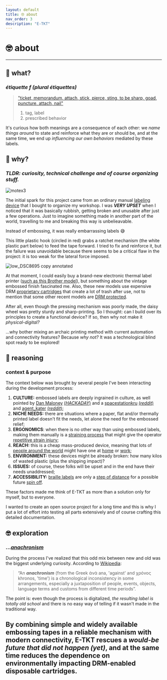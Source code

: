 ```yaml
---
layout: default
title: 🤓 about
nav_order: 3
description: "E-TKT"
---
```


# 🤓 **about**

----

## 🧐 **what?**
### *étiquette f (plural étiquettes)*
> ["ticket, memorandum, attach, stick, pierce, sting, to be sharp, goad, puncture, attach, nail"](https://en.wiktionary.org/wiki/%C3%A9tiquette#French)
> 1. tag, label 
> 2. prescribed behavior

It's curious how both meanings are a consequence of each other: we *name things around* to state and reinforce what they are or should be, and at the same time, we end up *influencing our own behaviors* mediated by these labels.

## 🤔 **why?**
### *TLDR: curiosity, technical challenge and of course organizing stuff.*

![motex3](https://user-images.githubusercontent.com/15098003/171213081-fbdf82dc-e752-46eb-81d8-d3f7b8e25f01.png)

The initial spark for this project came from an ordinary manual [labeling device](https://www.aliexpress.com/item/3256801648218535.html) that I bought to organize my workshop. I was ***VERY UPSET*** when I noticed that it was basically rubbish, getting broken and unusable after just a few operations. Just to imagine something made in another part of the world, travelling to me and breaking this way is unbelieavable.

Instead of embossing, it was really embarrassing labels 😅

This little plastic hook (circled in red) grabs a ratchet mechanism (the white plastic part below) to feed the tape forward. I tried to fix and reinforce it, but the failure was unavoidable because there seems to be a critical flaw in the project: it is too weak for the lateral force imposed.

![low_DSC8695 copy annotated](https://user-images.githubusercontent.com/15098003/171303466-703fb695-e1d0-488c-8f9b-58dd55291529.jpg)

At that moment, I could easily buy a brand-new electronic thermal label printer ([such as this Brother model](https://www.brother-usa.com/products/pth110bp)), but something about the vintage embossed finish fascinated me. Also, these new models use expensive DRM [proprietary cartridges](https://www.brother-usa.com/products/tze335) that create a lot of trash after use, not to mention that some other recent models are [DRM protected](https://hackaday.com/2022/03/30/freedmo-gets-rid-of-dymo-label-printer-drm/).


After all, even though the pressing mechanism was poorly made, the daisy wheel was pretty sturdy and sharp-printing. So I thought: can I build over its principles to create a functional device? If so, then why not make it *physical-digital?*

...why bother mixing an archaic printing method with current automation and connectivity features? Because *why not?* It was a technological blind spot ready to be explored!



## 🤯 **reasoning**

### **context & purpose**

The context below was brought by several people I've been interacting during the development process:
1. **CULTURE:** embossed labels are deeply ingrained in culture, as well pointed by [Dan Maloney](https://deadhomersociety.wordpress.com/2015/10/22/quote-of-the-day-2406/) [(*HACKADAY*)](https://hackaday.com/2022/06/15/diy-automated-printer-kerchunks-out-classic-embossed-labels/) and a [spacestationkru](https://best-tv-shows.fandom.com/wiki/Labels_(Dexter%27s_Laboratory)) [(*reddit*)](https://www.reddit.com/r/3Dprinting/comments/vf8acb/comment/icvk1fe/?utm_source=reddit&utm_medium=web2x&context=3) and [agent_kater](https://backtothefuture.fandom.com/wiki/Flux_capacitor) [(*reddit*)](https://www.reddit.com/r/3Dprinting/comments/vf8acb/comment/icwgo76/?utm_source=reddit&utm_medium=web2x&context=3);
2. **NICHE NEEDS:** there are situations where a paper, flat and/or thermally printed label doesn't fit the needs, let alone the need for the embossed relief;
7. **ERGONOMICS**: when there is no other way than using embossed labels, making them manually is a [straining process](https://www.reddit.com/r/functionalprint/comments/vf8hrq/comment/icvjqvg/?utm_source=reddit&utm_medium=web2x&context=3) that might give the operator [repetitive strain injury](https://en.wikipedia.org/wiki/Repetitive_strain_injury);
3. **REACH:** this is a cheap mass-produced device, meaning that lots of [people around the world](https://www.reddit.com/r/coolgithubprojects/comments/vfa2nt/comment/id8e9f5/?utm_source=reddit&utm_medium=web2x&context=3) might have one at [home](https://www.reddit.com/r/arduino/comments/vf6rjo/comment/icv9q29/?utm_source=reddit&utm_medium=web2x&context=3) or [work](https://www.reddit.com/r/functionalprint/comments/vf8hrq/comment/icuddop/?utm_source=reddit&utm_medium=web2x&context=3);
4. **ENVIRONMENT:** these devices might be already broken: how many kilos of wasted plastic (plus the shipping impact)?
6. **ISSUES:** of course, these folks will be upset and in the end have their needs unaddressed;
8. **ACCESSIBILITY:** [braille labels](https://www.maxiaids.com/reizen-rl-350-braille-labeler) are only a [step of distance](https://www.reddit.com/r/arduino/comments/vf6rjo/comment/icv2cnr/?utm_source=reddit&utm_medium=web2x&context=3) for a possible future [spin off](https://www.reddit.com/r/functionalprint/comments/vf8hrq/comment/icvtlxn/?utm_source=reddit&utm_medium=web2x&context=3).

These factors made me think of E-TKT as more than a solution only for myself, but to everyone.

I wanted to create an open source project for a long time and this is why I put a lot of effort into testing all parts extensively and of course crafting this detailed documentation.


## 🤓 **exploration**
###  ...<ins>***anachronism***<ins>

During the process I've realized that this odd mix between new and old was the biggest underlying curiosity. According to [Wikipedia](https://en.wikipedia.org/wiki/Anachronism):
> “An ***anachronism*** (from the Greek ἀνά ana, 'against' and χρόνος khronos, 'time') is a chronological inconsistency in some arrangements, especially a juxtaposition of people, events, objects, language terms and customs from different time periods”.

The point is: even though the process is digitalized, *the resulting label is totally old school* and there is no easy way of telling if it wasn't made in the traditional way.

## By combining simple and widely available embossing tapes in a reliable mechanism with modern connectivity, E-TKT rescues a ***would-be future that did not happen (yet)***, and at the same time reduces the dependence on environmentally impacting DRM-enabled disposable cartridges.

<br>

